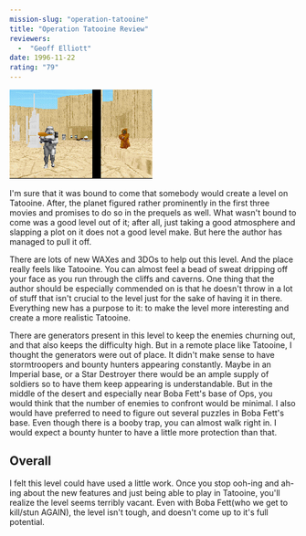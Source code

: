 ```yaml
---
mission-slug: "operation-tatooine"
title: "Operation Tatooine Review"
reviewers: 
  -  "Geoff Elliott"
date: 1996-11-22
rating: "79"
---
```


![Operation Tatooine screenshot](./optat.png "The author has created a wonderful Tatooine atmosphere, complete with new WAXs, 3DOs, and VUEs.")

I'm sure that it was bound to come that somebody would create a level on Tatooine. After, the planet figured rather prominently in the first three movies and promises to do so in the prequels as well. What wasn't bound to come was a good level out of it; after all, just taking a good atmosphere and slapping a plot on it does not a good level make. But here the author has managed to pull it off.

There are lots of new WAXes and 3DOs to help out this level. And the place really feels like Tatooine. You can almost feel a bead of sweat dripping off your face as you run through the cliffs and caverns. One thing that the author should be especially commended on is that he doesn't throw in a lot of stuff that isn't crucial to the level just for the sake of having it in there. Everything new has a purpose to it: to make the level more interesting and create a more realistic Tatooine.

There are generators present in this level to keep the enemies churning out, and that also keeps the difficulty high. But in a remote place like Tatooine, I thought the generators were out of place. It didn't make sense to have stormtroopers and bounty hunters appearing constantly. Maybe in an Imperial base, or a Star Destroyer there would be an ample supply of soldiers so to have them keep appearing is understandable. But in the middle of the desert and especially near Boba Fett's base of Ops, you would think that the number of enemies to confront would be minimal. I also would have preferred to need to figure out several puzzles in Boba Fett's base. Even though there is a booby trap, you can almost walk right in. I would expect a bounty hunter to have a little more protection than that.

## Overall

I felt this level could have used a little work. Once you stop ooh-ing and ah-ing about the new features and just being able to play in Tatooine, you'll realize the level seems terribly vacant. Even with Boba Fett(who we get to kill/stun AGAIN), the level isn't tough, and doesn't come up to it's full potential.